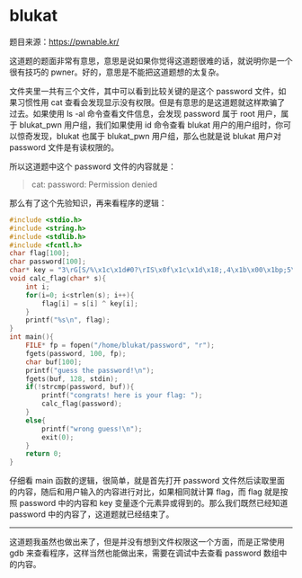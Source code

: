 # blukat

题目来源：https://pwnable.kr/

这道题的题面非常有意思，意思是说如果你觉得这道题很难的话，就说明你是一个很有技巧的 pwner。好的，意思是不能把这道题想的太复杂。

文件夹里一共有三个文件，其中可以看到比较关键的是这个 password 文件，如果习惯性用 cat 查看会发现显示没有权限。但是有意思的是这道题就这样欺骗了过去。如果使用 ls -al 命令查看文件信息，会发现 password 属于 root 用户，属于 blukat_pwn 用户组，我们如果使用 id 命令查看 blukat 用户的用户组时，你可以惊奇发现，blukat 也属于 blukat_pwn 用户组，那么也就是说 blukat 用户对 password 文件是有读权限的。

所以这道题中这个 password 文件的内容就是：

> cat: password: Permission denied

那么有了这个先验知识，再来看程序的逻辑：

```c
#include <stdio.h>
#include <string.h>
#include <stdlib.h>
#include <fcntl.h>
char flag[100];
char password[100];
char* key = "3\rG[S/%\x1c\x1d#0?\rIS\x0f\x1c\x1d\x18;,4\x1b\x00\x1bp;5\x0b\x1b\x08\x45+";
void calc_flag(char* s){
	int i;
	for(i=0; i<strlen(s); i++){
		flag[i] = s[i] ^ key[i];
	}
	printf("%s\n", flag);
}
int main(){
	FILE* fp = fopen("/home/blukat/password", "r");
	fgets(password, 100, fp);
	char buf[100];
	printf("guess the password!\n");
	fgets(buf, 128, stdin);
	if(!strcmp(password, buf)){
		printf("congrats! here is your flag: ");
		calc_flag(password);
	}
	else{
		printf("wrong guess!\n");
		exit(0);
	}
	return 0;
}
```

仔细看 main 函数的逻辑，很简单，就是首先打开 password 文件然后读取里面的内容，随后和用户输入的内容进行对比，如果相同就计算 flag，而 flag 就是按照 password 中的内容和 key 变量逐个元素异或得到的。那么我们既然已经知道 password 中的内容了，这道题就已经结束了。

---

这道题我虽然也做出来了，但是并没有想到文件权限这一个方面，而是正常使用 gdb 来查看程序，这样当然也能做出来，需要在调试中去查看 password 数组中的内容。

